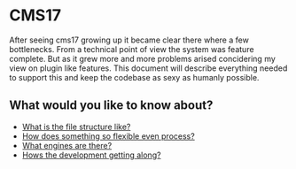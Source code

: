 CMS17
==========

After seeing cms17 growing up it became clear there where a few bottlenecks. From a technical point of view the system was feature complete. But as it grew more and more problems arised concidering my view on plugin like features. This document will describe everything needed to support this and keep the codebase as sexy as humanly possible.

What would you like to know about?
----------
* [What is the file structure like?](structure.md)
* [How does something so flexible even process?](flow.md)
* [What engines are there?](engines.md)
* [Hows the development getting along?](roadmap.md)
